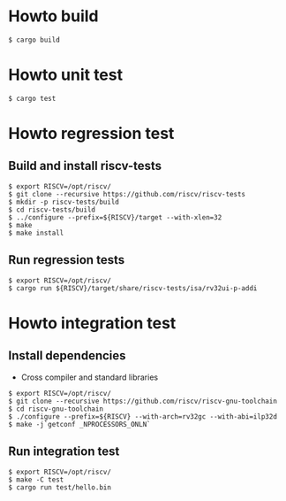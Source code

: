# Howto build

```
$ cargo build
```


# Howto unit test

```
$ cargo test
```

# Howto regression test

## Build and install riscv-tests

```
$ export RISCV=/opt/riscv/
$ git clone --recursive https://github.com/riscv/riscv-tests
$ mkdir -p riscv-tests/build
$ cd riscv-tests/build
$ ../configure --prefix=${RISCV}/target --with-xlen=32
$ make
$ make install
```

## Run regression tests
```
$ export RISCV=/opt/riscv/
$ cargo run ${RISCV}/target/share/riscv-tests/isa/rv32ui-p-addi
```

# Howto integration test

## Install dependencies

- Cross compiler and standard libraries
```
$ export RISCV=/opt/riscv/
$ git clone --recursive https://github.com/riscv/riscv-gnu-toolchain
$ cd riscv-gnu-toolchain
$ ./configure --prefix=${RISCV} --with-arch=rv32gc --with-abi=ilp32d
$ make -j`getconf _NPROCESSORS_ONLN`
```

## Run integration test
```
$ export RISCV=/opt/riscv/
$ make -C test
$ cargo run test/hello.bin
```
